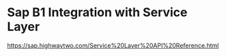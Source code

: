 # Sap B1 Integration with Service Layer

https://sap.highwaytwo.com/Service%20Layer%20API%20Reference.html